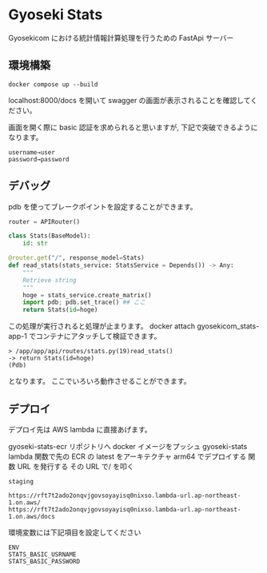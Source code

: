 # Gyoseki Stats

Gyosekicom における統計情報計算処理を行うための FastApi サーバー

## 環境構築

```
docker compose up --build
```

localhost:8000/docs
を開いて swagger の画面が表示されることを確認してください。

画面を開く際に basic 認証を求められると思いますが,
下記で突破できるようになります。

```
username→user
password→password
```

## デバッグ

pdb を使ってブレークポイントを設定することができます。

```python
router = APIRouter()

class Stats(BaseModel):
    id: str

@router.get("/", response_model=Stats)
def read_stats(stats_service: StatsService = Depends()) -> Any:
    """
    Retrieve string
    """
    hoge = stats_service.create_matrix()
    import pdb; pdb.set_trace() ## ここ
    return Stats(id=hoge)
```

この処理が実行されると処理が止まります。
docker attach gyosekicom_stats-app-1
でコンテナにアタッチして検証できます。

```
> /app/app/api/routes/stats.py(19)read_stats()
-> return Stats(id=hoge)
(Pdb)
```

となります。
ここでいろいろ動作させることができます。

## デプロイ

デプロイ先は AWS lambda に直接あげます。

gyoseki-stats-ecr リポジトリへ docker イメージをプッシュ
gyoseki-stats lambda 関数で先の ECR の latest をアーキテクチャ arm64 でデプロイする
関数 URL を発行する
その URL で/ を叩く

```
staging

https://rft7t2ado2onqvjgovsoyayisq0nixso.lambda-url.ap-northeast-1.on.aws/
https://rft7t2ado2onqvjgovsoyayisq0nixso.lambda-url.ap-northeast-1.on.aws/docs
```

環境変数には下記項目を設定してください

```
ENV
STATS_BASIC_USRNAME
STATS_BASIC_PASSWORD
```
